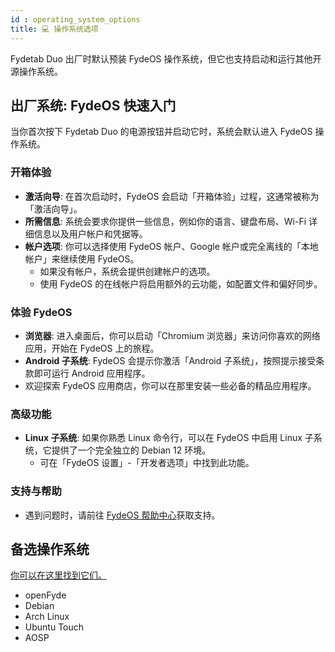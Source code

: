 ```yaml
---
id : operating_system_options
title: 💻 操作系统选项
---
```


Fydetab Duo 出厂时默认预装 FydeOS 操作系统，但它也支持启动和运行其他开源操作系统。

## 出厂系统: FydeOS 快速入门
当你首次按下 Fydetab Duo 的电源按钮并启动它时，系统会默认进入 FydeOS 操作系统。

### 开箱体验

- **激活向导**: 在首次启动时，FydeOS 会启动「开箱体验」过程，这通常被称为「激活向导」。
- **所需信息**: 系统会要求你提供一些信息，例如你的语言、键盘布局、Wi-Fi 详细信息以及用户帐户和凭据等。
- **帐户选项**: 你可以选择使用 FydeOS 帐户、Google 帐户或完全离线的「本地帐户」来继续使用 FydeOS。
    - 如果没有帐户，系统会提供创建帐户的选项。
    - 使用 FydeOS 的在线帐户将启用额外的云功能，如配置文件和偏好同步。

### 体验 FydeOS

- **浏览器**: 进入桌面后，你可以启动「Chromium 浏览器」来访问你喜欢的网络应用，开始在 FydeOS 上的旅程。
- **Android 子系统**: FydeOS 会提示你激活「Android 子系统」，按照提示接受条款即可运行 Android 应用程序。
- 欢迎探索 FydeOS 应用商店，你可以在那里安装一些必备的精品应用程序。

### 高级功能

- **Linux 子系统**: 如果你熟悉 Linux 命令行，可以在 FydeOS 中启用 Linux 子系统，它提供了一个完全独立的 Debian 12 环境。
    - 可在「FydeOS 设置」-「开发者选项」中找到此功能。

### 支持与帮助

- 遇到问题时，请前往 [FydeOS 帮助中心](https://fydeos.com/help/)获取支持。



## 备选操作系统
[你可以在这里找到它们。](/category/os-release-board)
- openFyde
- Debian
- Arch Linux
- Ubuntu Touch
- AOSP
